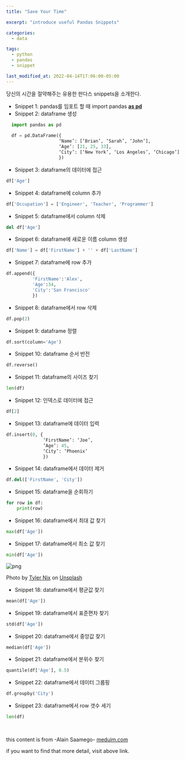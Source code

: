 ```yaml
---
title: "Save Your Time"

excerpt: "introduce useful Pandas Snippets"

categories:
  - data

tags:
  - python
  - pandas
  - snippet

last_modified_at: 2022-04-14T17:06:00-05:00
---
```


당신의 시간을 절약해주는 유용한 판다스 snippets을 소개한다.

* Snippet 1: pandas를 임포트 할 때 import pandas **<u>as pd</u>**
* Snippet 2: dataframe 생성

```python
  import pandas as pd
  
  df = pd.DataFrame({
                    ‘Name’: [‘Brian’, ‘Sarah’, ‘John’],
                    ‘Age’: [21, 25, 33],
                    ‘City’: [‘New York’, ‘Los Angeles’, ‘Chicago’]
                    })
```

* Snippet 3: dataframe의 데이터에 접근

```python
df['Age']
```

* Snippet 4: dataframe에 column 추가

```python
df['Occupation'] = ['Engineer', 'Teacher', 'Programmer']
```

* Snippet 5: dataframe에서 column 삭제

```python
del df['Age']
```

* Snippet 6: dataframe에 새로운 이름 column 생성

```python
df['Name'] = df['FirstName'] + '' + df['LastName']
```

* Snippet 7: dataframe에 row 추가

```python
df.append({
          'FirstName':'Alex',
          'Age':34,
          'City':'San Francisco'
          })
```

* Snippet 8: dataframe에서 row 삭제

```python
df.pop(2)
```

* Snippet 9: dataframe 정렬

```python
df.sort(column='Age')
```

* Snippet 10: dataframe 순서 반전

```python
df.reverse()
```

* Snippet 11: dataframe의 사이즈 찾기

```python
len(df)
```

* Snippet 12: 인덱스로 데이터에 접근

```python
df[2]
```

* Snippet 13: dataframe에 데이터 입력

```python
df.insert(0, {
              ‘FirstName’: ‘Joe’,
              ‘Age’: 45,
              ‘City’: ‘Phoenix’
              })
```

* Snippet 14: dataframe에서 데이터 제거

```python
df.del(['FirstName', 'City'])
```

* Snippet 15: dataframe을 순회하기

```python
for row in df:
    print(row)
```

* Snippet 16: dataframe에서 최대 값 찾기

```python
max(df['Age'])
```

* Snippet 17: dataframe에서 최소 값 찾기

```python
min(df['Age'])
```

![png](https://images.unsplash.com/photo-1511466422904-ecdbc68407a1?ixlib=rb-1.2.1&ixid=MnwxMjA3fDB8MHxwaG90by1wYWdlfHx8fGVufDB8fHx8&auto=format&fit=crop&w=1287&q=80)
<p>Photo by <a href="https://unsplash.com/@nixcreative"><u>Tyler Nix</u></a> on <a href="https://unsplash.com"><u>Unsplash</u></a></p> 

* Snippet 18: dataframe에서 평균값 찾기

```python
mean(df['Age'])
```

* Snippet 19: dataframe에서 표준편차 찾기

```python
std(df['Age'])
```

* Snippet 20: dataframe에서 중앙값 찾기

```python
median(df['Age'])
```

* Snippet 21: dataframe에서 분위수 찾기

```python
quantile(df['Age'], 0.5)
```

* Snippet 22: dataframe에서 데이터 그룹핑

```python
df.groupby('City')
```

* Snippet 23: dataframe에서 row 갯수 세기

```python
len(df)
```
<br>


this content is from -Alain Saamego- [meduim.com](https://medium.com/@alains/23-python-pandas-snippets-that-will-saveyou-time-368436894efe)

if you want to find that more detail, visit above link.

